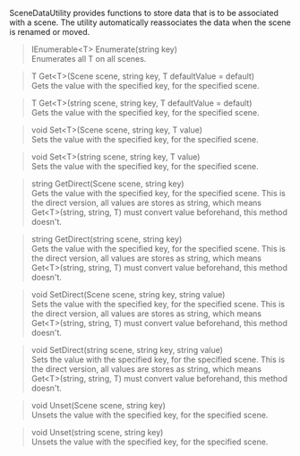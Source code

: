 SceneDataUtility provides functions to store data that is to be associated with a scene. The utility automatically reassociates the data when the scene is renamed or moved.

> IEnumerable\<T> Enumerate<T>(string key)\
Enumerates all T on all scenes.

> T Get\<T>(Scene scene, string key, T defaultValue = default)\
Gets the value with the specified key, for the specified scene.

> T Get\<T>(string scene, string key, T defaultValue = default)\
Gets the value with the specified key, for the specified scene.

> void Set\<T>(Scene scene, string key, T value)\
Sets the value with the specified key, for the specified scene.

> void Set\<T>(string scene, string key, T value)\
Sets the value with the specified key, for the specified scene.

> string GetDirect(Scene scene, string key)\
Gets the value with the specified key, for the specified scene. This is the direct version, all values are stores as string, which means Get\<T>(string, string, T) must convert value beforehand, this method doesn't.

> string GetDirect(string scene, string key)\
Gets the value with the specified key, for the specified scene. This is the direct version, all values are stores as string, which means Get\<T>(string, string, T) must convert value beforehand, this method doesn't.

> void SetDirect(Scene scene, string key, string value)\
Sets the value with the specified key, for the specified scene. This is the direct version, all values are stores as string, which means Get\<T>(string, string, T) must convert value beforehand, this method doesn't.

> void SetDirect(string scene, string key, string value)\
Sets the value with the specified key, for the specified scene. This is the direct version, all values are stores as string, which means Get\<T>(string, string, T) must convert value beforehand, this method doesn't.

> void Unset(Scene scene, string key)\
Unsets the value with the specified key, for the specified scene.

> void Unset(string scene, string key)\
Unsets the value with the specified key, for the specified scene.
